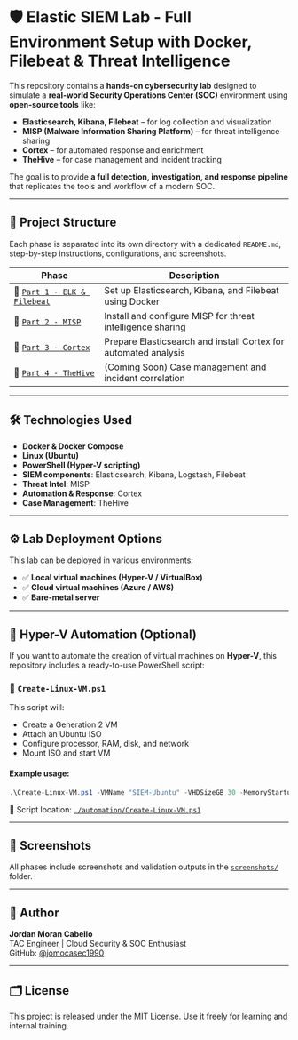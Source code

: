 # 🛡️ Elastic SIEM Lab - Full Environment Setup with Docker, Filebeat & Threat Intelligence

This repository contains a **hands-on cybersecurity lab** designed to simulate a **real-world Security Operations Center (SOC)** environment using **open-source tools** like:

- **Elasticsearch, Kibana, Filebeat** – for log collection and visualization  
- **MISP (Malware Information Sharing Platform)** – for threat intelligence sharing  
- **Cortex** – for automated response and enrichment  
- **TheHive** – for case management and incident tracking  

The goal is to provide **a full detection, investigation, and response pipeline** that replicates the tools and workflow of a modern SOC.

---

## 🧭 Project Structure

Each phase is separated into its own directory with a dedicated `README.md`, step-by-step instructions, configurations, and screenshots.

| Phase | Description |
|-------|-------------|
| 🔹 [`Part 1 - ELK & Filebeat`](./README.md) | Set up Elasticsearch, Kibana, and Filebeat using Docker |
| 🔸 [`Part 2 - MISP`](./misp/README.md) | Install and configure MISP for threat intelligence sharing |
| 🧠 [`Part 3 - Cortex`](./cortext/README.md) | Prepare Elasticsearch and install Cortex for automated analysis |
| 🧾 [`Part 4 - TheHive`](./thehive/) | (Coming Soon) Case management and incident correlation |

---

## 🛠️ Technologies Used

- **Docker & Docker Compose**
- **Linux (Ubuntu)**
- **PowerShell (Hyper-V scripting)**
- **SIEM components**: Elasticsearch, Kibana, Logstash, Filebeat
- **Threat Intel**: MISP
- **Automation & Response**: Cortex
- **Case Management**: TheHive

---

## ⚙️ Lab Deployment Options

This lab can be deployed in various environments:

- ✅ **Local virtual machines (Hyper-V / VirtualBox)**
- ✅ **Cloud virtual machines (Azure / AWS)**
- ✅ **Bare-metal server**

---

## 🧩 Hyper-V Automation (Optional)

If you want to automate the creation of virtual machines on **Hyper-V**, this repository includes a ready-to-use PowerShell script:

### 📄 `Create-Linux-VM.ps1`

This script will:

- Create a Generation 2 VM
- Attach an Ubuntu ISO
- Configure processor, RAM, disk, and network
- Mount ISO and start VM

#### Example usage:

```powershell
.\Create-Linux-VM.ps1 -VMName "SIEM-Ubuntu" -VHDSizeGB 30 -MemoryStartupBytes 4GB -ISOPath "C:\ISOs\ubuntu-22.04.iso"
```

📁 Script location: [`./automation/Create-Linux-VM.ps1`](./automation/Create-Linux-VM.ps1)

---

## 📸 Screenshots

All phases include screenshots and validation outputs in the [`screenshots/`](./screenshots/) folder.

---

## 🧠 Author

**Jordan Moran Cabello**  
TAC Engineer | Cloud Security & SOC Enthusiast  
GitHub: [@jomocasec1990](https://github.com/jomocasec1990)

---

## 🗂️ License

This project is released under the MIT License. Use it freely for learning and internal training.
